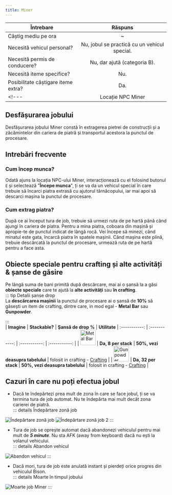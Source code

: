 ```yaml
---
title: Miner
---
```


| Întrebare   | Răspuns |
| ----------- | :-----------: |
| Câștig mediu pe ora | ~<Dinero :amount='1750' /> |
| Necesită vehicul personal? | Nu, jobul se practică cu un vehicul special. |
| Necesită permis de conducere? | Nu, dar ajută (categoria B). |
| Necesită iteme specifice? | Nu. |
| Posibilitate câștigare iteme extra? | Da. |
<!--- | Locație NPC Miner | [##########](#########)  | --->

## Desfășurarea jobului  

Desfășurarea jobului Miner constă în extragerea pietrei de construcții și a zăcămintelor din cariera de piatră și transportul acestora la punctul de procesare.  

## Intrebări frecvente

### Cum încep munca?

Odată ajuns la locația NPC-ului Miner, interacționează cu el folosind butonul `E` și selectează "**Începe munca**", ți se va da un vehicul special în care trebuie să încarci piatra extrasă cu ajutorul târnăcopului, iar mai apoi să descarci mașina la punctul de procesare.

<!---
::: details Începe munca  
  <Image src="##############" alt="Start Job" />
:::  

::: details Vehicul oferit de NPC  
  Bison | Top speed: 150 km/h | Tractiune: integrală | Viteze: 5 | Manevrabilitate: mare 
  <Image src="##############" alt="Bison" />
::: 
--->

### Cum extrag piatra?  

După ce ai început tura de job, trebuie să urmezi ruta de pe hartă până când ajungi în cariera de piatra. Pentru a mina piatra, coboara din mașină și apropie-te de punctul indicat de lângă rocă. Vei începe să minezi, când minatul este gata, încarcă piatra în spatele mașinii. Când mașina este plină, trebuie descărcată la punctul de procesare, urmează ruta de pe hartă pentru a face asta.  
<!---
::: details Minarea rocilor și încărcarea în vehicul  
  <Image src="#####################################################################" alt="Minarea rocilor & încărcare vehicul" />  
:::

::: details Livrare vehicul cu roci  
  <Image src="###############################################################" alt="Livrare vehicul încărcat" />  
:::  
--->
## Obiecte speciale pentru crafting și alte activități & șanse de găsire  

Pe lângă suma de bani primită după descărcare, mai ai o șansă la a găsi **obiecte speciale** care te ajută la **alte activități** sau **în crafting**.  
::: tip Detalii șanse drop  
La **descărcarea mașinii** la punctul de procesare ai o șansă de **10%** să găsești un item de crafting, dintre care, in mod egal - **Metal Bar** sau **Gunpowder**.

:::  
| **Imagine** | **Stackable?** | **Șansă de drop %** | **Utilitate**
| :-----------: | :-----------: | :-----------: | :-----------: |
| <Image src="https://i.imgur.com/wy3nrJG.png" alt="Metal Bar" width="48" label="Metal Bar" /> | **Da, 8 per stack** |  **50%, vezi deasupra tabelului**  | folosit in crafting - [Crafting](../general/crafting) |
| <Image src="https://i.imgur.com/Ub9vSWq.png" alt="Gunpowder" width="48" label="Gunpowder" /> | **Da, 32 per stack** |  **50%, vezi deasupra tabelului** | folosit in crafting - [Crafting](../general/crafting) |

## Cazuri în care nu poți efectua jobul  
 
- Dacă te îndepărtezi prea mult de zona în care se face jobul, ți se va termina tura de job automat. Nu te îndepărta mai mult decât zona carierei de piatră.  
::: details Îndepărtare zonă job  
 <Image src="https://i.imgur.com/RXzz8c6.png" alt="Îndepărtare zonă job" />  
 <Image src="https://i.imgur.com/9oNK7SN.png" alt="Îndepărtare zonă job 2" />  
:::  

- Tura de job se oprește automat dacă abandonezi vehiculul pentru mai mult de _**5 minute**_. Nu sta AFK (away from keyboard) dacă nu ești la volanul vehicului.  
::: details Abandon vehicul  
 <Image src="https://i.imgur.com/L6ut45T.png" alt="Abandon vehicul" />  
:::  

- Dacă mori, tura de job este anulată instant și pierdeți orice progres din vehiculul Bison.  
::: details Moarte în timpul jobului  
 <Image src="https://i.imgur.com/9oNK7SN.png" alt="Moarte job Miner" />  
:::  